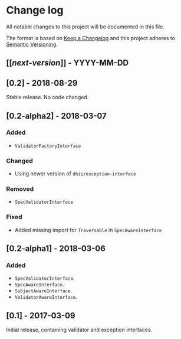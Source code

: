 # Change log
All notable changes to this project will be documented in this file.

The format is based on [Keep a Changelog](http://keepachangelog.com/)
and this project adheres to [Semantic Versioning](http://semver.org/).

## [[*next-version*]] - YYYY-MM-DD

## [0.2] - 2018-08-29
Stable release. No code changed.

## [0.2-alpha2] - 2018-03-07
### Added
- `ValidatorFactoryInterface`

### Changed
- Using newer version of `dhii/exception-interface`

### Removed
- `SpecValidatorInterface`

### Fixed
- Added missing import for `Traversable` in `SpecAwareInterface`

## [0.2-alpha1] - 2018-03-06
### Added
- `SpecValidatorInterface`.
- `SpecAwareInterface`.
- `SubjectAwareInterface`.
- `ValidatorAwareInterface`.

## [0.1] - 2017-03-09
Initial release, containing validator and exception interfaces.

